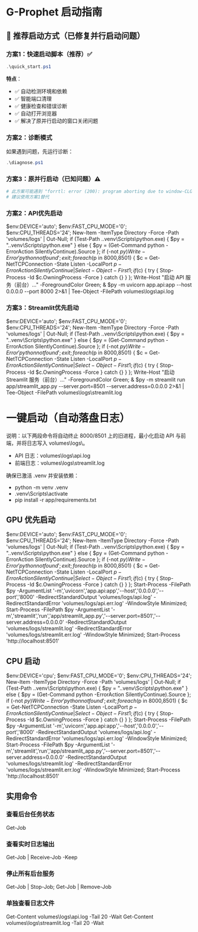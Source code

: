 
# G-Prophet 启动指南

## 🚀 推荐启动方式（已修复并行启动问题）

### 方案1：快速启动脚本（推荐）✅
```powershell
.\quick_start.ps1
```

**特点**：
- ✅ 自动检测环境和依赖
- ✅ 智能端口清理
- ✅ 健康检查和错误诊断
- ✅ 自动打开浏览器
- ✅ 解决了原并行启动的窗口关闭问题

### 方案2：诊断模式
如果遇到问题，先运行诊断：
```powershell
.\diagnose.ps1
```

### 方案3：原并行启动（已知问题）⚠️
```powershell
# 此方案可能遇到 "forrtl: error (200): program aborting due to window-CLOSE event" 错误
# 建议使用方案1替代
```

### 方案2：API优先启动
$env:DEVICE='auto'; $env:FAST_CPU_MODE='0'; $env:CPU_THREADS='24'; New-Item -ItemType Directory -Force -Path 'volumes/logs' | Out-Null; if (Test-Path .\.venv\Scripts\python.exe) { $py = ".\.venv\Scripts\python.exe" } else { $py = (Get-Command python -ErrorAction SilentlyContinue).Source }; if (-not $py) { Write-Error 'python not found'; exit }; foreach ($p in 8000,8501) { $c = Get-NetTCPConnection -State Listen -LocalPort $p -ErrorAction SilentlyContinue | Select-Object -First 1; if ($c) { try { Stop-Process -Id $c.OwningProcess -Force } catch {} } }; Write-Host "启动 API 服务（前台）..." -ForegroundColor Green; & $py -m uvicorn app.api:app --host 0.0.0.0 --port 8000 2>&1 | Tee-Object -FilePath volumes\logs\api.log

### 方案3：Streamlit优先启动
$env:DEVICE='auto'; $env:FAST_CPU_MODE='0'; $env:CPU_THREADS='24'; New-Item -ItemType Directory -Force -Path 'volumes/logs' | Out-Null; if (Test-Path .\.venv\Scripts\python.exe) { $py = ".\.venv\Scripts\python.exe" } else { $py = (Get-Command python -ErrorAction SilentlyContinue).Source }; if (-not $py) { Write-Error 'python not found'; exit }; foreach ($p in 8000,8501) { $c = Get-NetTCPConnection -State Listen -LocalPort $p -ErrorAction SilentlyContinue | Select-Object -First 1; if ($c) { try { Stop-Process -Id $c.OwningProcess -Force } catch {} } }; Write-Host "启动 Streamlit 服务（前台）..." -ForegroundColor Green; & $py -m streamlit run app/streamlit_app.py --server.port=8501 --server.address=0.0.0.0 2>&1 | Tee-Object -FilePath volumes\logs\streamlit.log


# 一键启动（自动落盘日志）

说明：以下两段命令将自动终止 8000/8501 上的旧进程，最小化启动 API 与前端，并将日志写入 volumes\logs\。

- API 日志：volumes\logs\api.log
- 前端日志：volumes\logs\streamlit.log 

确保已激活 .venv 并安装依赖：
- python -m venv .venv
- .venv\Scripts\activate
- pip install -r app/requirements.txt

## GPU 优先启动
$env:DEVICE='auto'; $env:FAST_CPU_MODE='0'; $env:CPU_THREADS='24'; New-Item -ItemType Directory -Force -Path 'volumes/logs' | Out-Null; if (Test-Path .\.venv\Scripts\python.exe) { $py = ".\.venv\Scripts\python.exe" } else { $py = (Get-Command python -ErrorAction SilentlyContinue).Source }; if (-not $py) { Write-Error 'python not found'; exit }; foreach ($p in 8000,8501) { $c = Get-NetTCPConnection -State Listen -LocalPort $p -ErrorAction SilentlyContinue | Select-Object -First 1; if ($c) { try { Stop-Process -Id $c.OwningProcess -Force } catch {} } }; Start-Process -FilePath $py -ArgumentList '-m','uvicorn','app.api:app','--host','0.0.0.0','--port','8000' -RedirectStandardOutput 'volumes/logs/api.log' -RedirectStandardError 'volumes/logs/api.err.log' -WindowStyle Minimized; Start-Process -FilePath $py -ArgumentList '-m','streamlit','run','app/streamlit_app.py','--server.port=8501','--server.address=0.0.0.0' -RedirectStandardOutput 'volumes/logs/streamlit.log' -RedirectStandardError 'volumes/logs/streamlit.err.log' -WindowStyle Minimized; Start-Process 'http://localhost:8501'

## CPU 启动
$env:DEVICE='cpu'; $env:FAST_CPU_MODE='0'; $env:CPU_THREADS='24'; New-Item -ItemType Directory -Force -Path 'volumes/logs' | Out-Null; if (Test-Path .\.venv\Scripts\python.exe) { $py = ".\.venv\Scripts\python.exe" } else { $py = (Get-Command python -ErrorAction SilentlyContinue).Source }; if (-not $py) { Write-Error 'python not found'; exit }; foreach ($p in 8000,8501) { $c = Get-NetTCPConnection -State Listen -LocalPort $p -ErrorAction SilentlyContinue | Select-Object -First 1; if ($c) { try { Stop-Process -Id $c.OwningProcess -Force } catch {} } }; Start-Process -FilePath $py -ArgumentList '-m','uvicorn','app.api:app','--host','0.0.0.0','--port','8000' -RedirectStandardOutput 'volumes/logs/api.log' -RedirectStandardError 'volumes/logs/api.err.log' -WindowStyle Minimized; Start-Process -FilePath $py -ArgumentList '-m','streamlit','run','app/streamlit_app.py','--server.port=8501','--server.address=0.0.0.0' -RedirectStandardOutput 'volumes/logs/streamlit.log' -RedirectStandardError 'volumes/logs/streamlit.err.log' -WindowStyle Minimized; Start-Process 'http://localhost:8501'



## 实用命令

### 查看后台任务状态
Get-Job

### 查看实时日志输出
Get-Job | Receive-Job -Keep

### 停止所有后台服务
Get-Job | Stop-Job; Get-Job | Remove-Job

### 单独查看日志文件
Get-Content volumes\logs\api.log -Tail 20 -Wait
Get-Content volumes\logs\streamlit.log -Tail 20 -Wait
